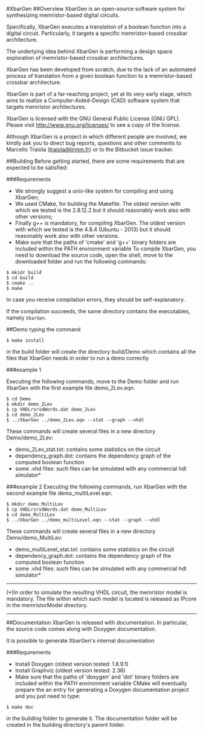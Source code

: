 
#XbarGen
##Overview
XbarGen is an open-source software system for synthesizing memristor-based digital circuits.

Specifically, XbarGen executes a translation of a boolean function into a digital circuit. Particularly, it targets a specific memristor-based crossbar architecture.

The underlying idea behind XbarGen is performing a design space exploration of memristor-based crossbar architectures.

XbarGen has been developed from scratch, due to the lack of an automated process of translation from a given boolean function to a memristor-based crossbar architecture.

XbarGen is part of a far-reaching project, yet at its very early stage, which aims to realize a Computer-Aided-Design (CAD) software system that targets memristor architectures.

XbarGen is licensed with the GNU General Public License (GNU GPL). Please visit http://www.gnu.org/licenses/ to see a copy of the license.

Although XbarGen is a project in which different people are involved, we kindly ask you to direct bug reports, questions and other comments to Marcello Traiola (traiola@lirmm.fr) or to the Bitbucket issue tracker.

##Building
Before getting started, there are some requirements that are expected to be satisfied:

###Requirements
- We strongly suggest a unix-like system for compiling and using XbarGen;
- We used CMake, for building the Makefile. The oldest version with which we tested is the 2.8.12.2 but it should reasonably work also with other versions;
- Finally g++ is mandatory, for compiling XbarGen. The oldest version with which we tested is the 4.8.4 (Ubuntu - 2013) but it should reasonably work also with other versions.
- Make sure that the paths of 'cmake' and 'g++' binary folders are included within the PATH environment variable
To compile XbarGen, you need to download the source code, open the shell, move to the downloaded folder and run the following commands:
```
$ mkidr build 
$ cd build 
$ cmake .. 
$ make
```

In case you receive compilation errors, they should be self-explanatory.

If the compilation succeeds, the same directory contains the executables, namely `XbarGen`.

##Demo
typing the command

```
$ make install
```

in the build folder will create the directory build/Demo which contains all the files that XbarGen needs in order to run a demo correctly

###example 1

Executing the following commands, move to the Demo folder and run XbarGen with the first example file demo_2Lev.eqn.

```
$ cd Demo 
$ mkdir demo_2Lev 
$ cp VHDLrsrvdWords.dat demo_2Lev 
$ cd demo_2Lev 
$ ../XbarGen ../demo_2Lev.eqn --stat --graph --vhdl 
```

These commands will create several files in a new directory Demo/demo_2Lev:

- demo_2Lev_stat.txt: contains some statistics on the circuit
- dependency_graph.dot: contains the dependency graph of the computed boolean function
- some .vhd files: such files can be simulated with any commercial hdl simulator*

###example 2
Executing the following commands, run XbarGen with the second example file demo_multiLevel.eqn.

```
$ mkdir demo_MultiLev 
$ cp VHDLrsrvdWords.dat demo_MultiLev 
$ cd demo_MultiLev 
$ ../XbarGen ../demo_multiLevel.eqn --stat --graph --vhdl 
```

These commands will create several files in a new directory Demo/demo_MultiLev:

- demo_multiLevel_stat.txt: contains some statistics on the circuit
- dependency_graph.dot: contains the dependency graph of the computed boolean function
- some .vhd files: such files can be simulated with any commercial hdl simulator*

<hr>
(*)In order to simulate the resulting VHDL circuit, the memristor model is mandatory. The file within which such model is located is released as IPcore in the memristorModel directory.
<hr>
##Documentation
XbarGen is released with documentation. In particular, the source code comes along with Doxygen documentation.

It is possible to generate XbarGen's internal documentation

###Requirements
- Install Doxygen (oldest version tested: 1.8.9.1)
- Install Graphviz (oldest version tested: 2.36)
- Make sure that the paths of 'doxygen' and 'dot' binary folders are included within the PATH environment variable
CMake will eventually prepare the an entry for generating a Doxygen documentation project and you just need to type:
```
$ make doc
```
in the building folder to generate it. The documentation folder will be created in the building directory's parent folder.

